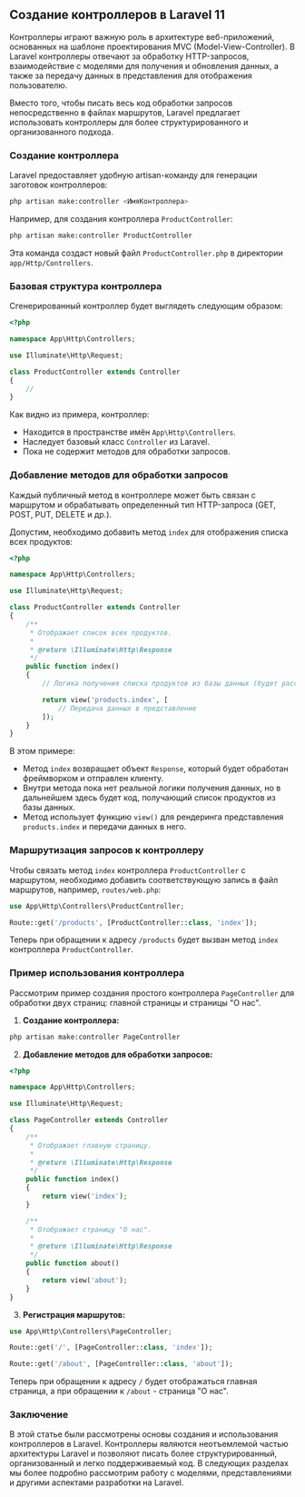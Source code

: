 ## Создание контроллеров в Laravel 11

Контроллеры играют важную роль в архитектуре веб-приложений, основанных на шаблоне проектирования MVC (Model-View-Controller). В Laravel контроллеры отвечают за обработку HTTP-запросов, взаимодействие с моделями для получения и обновления данных, а также за передачу данных в представления для отображения пользователю. 

Вместо того, чтобы писать весь код обработки запросов непосредственно в файлах маршрутов, Laravel предлагает использовать контроллеры для более структурированного и организованного подхода. 

### Создание контроллера

Laravel предоставляет удобную artisan-команду для генерации заготовок контроллеров:

```bash
php artisan make:controller <ИмяКонтроллера>
```

Например, для создания контроллера `ProductController`:

```bash
php artisan make:controller ProductController
```

Эта команда создаст новый файл `ProductController.php` в директории `app/Http/Controllers`.

### Базовая структура контроллера

Сгенерированный контроллер будет выглядеть следующим образом:

```php
<?php

namespace App\Http\Controllers;

use Illuminate\Http\Request;

class ProductController extends Controller
{
    //
}
```

Как видно из примера, контроллер:

*  Находится в пространстве имён `App\Http\Controllers`.
*  Наследует базовый класс `Controller` из Laravel.
*  Пока не содержит методов для обработки запросов.

### Добавление методов для обработки запросов

Каждый публичный метод в контроллере может быть связан с маршрутом и обрабатывать определенный тип HTTP-запроса (GET, POST, PUT, DELETE и др.). 

Допустим, необходимо добавить метод `index` для отображения списка всех продуктов:

```php
<?php

namespace App\Http\Controllers;

use Illuminate\Http\Request;

class ProductController extends Controller
{
    /**
     * Отображает список всех продуктов.
     *
     * @return \Illuminate\Http\Response
     */
    public function index()
    {
        // Логика получения списка продуктов из базы данных (будет рассмотрено позже)

        return view('products.index', [
            // Передача данных в представление
        ]);
    }
}
```

В этом примере:

* Метод `index` возвращает объект `Response`, который будет обработан фреймворком и отправлен клиенту. 
* Внутри метода пока нет реальной логики получения данных, но в дальнейшем здесь будет код, получающий список продуктов из базы данных.
* Метод использует функцию `view()` для рендеринга представления `products.index` и передачи данных в него.

### Маршрутизация запросов к контроллеру

Чтобы связать метод `index` контроллера `ProductController` с маршрутом, необходимо добавить соответствующую запись в файл маршрутов, например, `routes/web.php`:

```php
use App\Http\Controllers\ProductController;

Route::get('/products', [ProductController::class, 'index']);
```

Теперь при обращении к адресу `/products` будет вызван метод `index` контроллера `ProductController`.

### Пример использования контроллера

Рассмотрим пример создания простого контроллера `PageController` для обработки двух страниц: главной страницы и страницы "О нас".

1. **Создание контроллера:**

```bash
php artisan make:controller PageController
```

2. **Добавление методов для обработки запросов:**

```php
<?php

namespace App\Http\Controllers;

use Illuminate\Http\Request;

class PageController extends Controller
{
    /**
     * Отображает главную страницу.
     *
     * @return \Illuminate\Http\Response
     */
    public function index()
    {
        return view('index');
    }

    /**
     * Отображает страницу "О нас".
     *
     * @return \Illuminate\Http\Response
     */
    public function about()
    {
        return view('about');
    }
}
```

3. **Регистрация маршрутов:**

```php
use App\Http\Controllers\PageController;

Route::get('/', [PageController::class, 'index']);

Route::get('/about', [PageController::class, 'about']);
```

Теперь при обращении к адресу `/` будет отображаться главная страница, а при обращении к `/about` - страница "О нас".

### Заключение

В этой статье были рассмотрены основы создания и использования контроллеров в Laravel. Контроллеры являются неотъемлемой частью архитектуры Laravel и позволяют писать более структурированный, организованный и легко поддерживаемый код.  В следующих разделах мы более подробно рассмотрим работу с моделями, представлениями и другими аспектами разработки на Laravel. 

